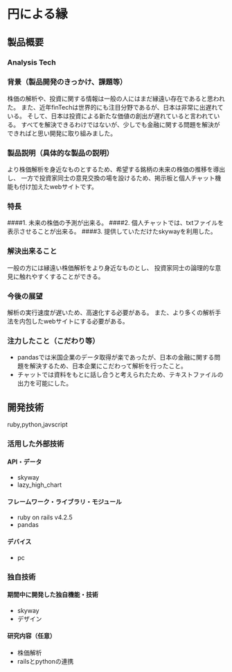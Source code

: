 # 円による縁
## 製品概要
### Analysis Tech
### 背景（製品開発のきっかけ、課題等）
株価の解析や、投資に関する情報は一般の人にはまだ縁遠い存在であると思われた。 また、近年finTechは世界的にも注目分野であるが、日本は非常に出遅れている。 そして、日本は投資による新たな価値の創出が遅れていると言われている。 すべてを解決できるわけではないが、少しでも金融に関する問題を解決ができればと思い開発に取り組みました。

### 製品説明（具体的な製品の説明）
より株価解析を身近なものとするため、希望する銘柄の未来の株価の推移を導出し、 一方で投資家同士の意見交換の場を設けるため、掲示板と個人チャット機能も付け加えたwebサイトです。

### 特長
####1. 未来の株価の予測が出来る。
####2. 個人チャットでは、txtファイルを表示させることが出来る。
####3. 提供していただけたskywayを利用した。

### 解決出来ること
一般の方には縁遠い株価解析をより身近なものとし、 投資家同士の論理的な意見に触れやすくすることができる。

### 今後の展望
解析の実行速度が遅いため、高速化する必要がある。 また、より多くの解析手法を内包したwebサイトにする必要がある。

### 注力したこと（こだわり等）
* pandasでは米国企業のデータ取得が楽であったが、日本の金融に関する問題を解決するため、日本企業にこだわって解析を行ったこと。
* チャットでは資料をもとに話し合うと考えられたため、テキストファイルの出力を可能にした。

## 開発技術
ruby,python,javscript

### 活用した外部技術
#### API・データ
* skyway
* lazy_high_chart

#### フレームワーク・ライブラリ・モジュール
* ruby on rails v4.2.5
* pandas

#### デバイス
* pc

### 独自技術
#### 期間中に開発した独自機能・技術
* skyway
* デザイン

#### 研究内容（任意）
* 株価解析
* railsとpythonの連携
